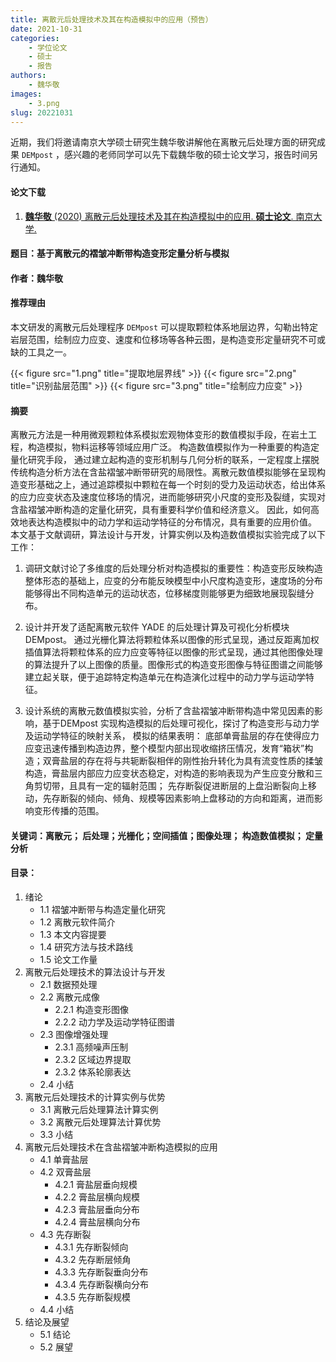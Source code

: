 ```yaml
---
title: 离散元后处理技术及其在构造模拟中的应用（预告）
date: 2021-10-31
categories:
    - 学位论文
    - 硕士
    - 报告
authors:
    - 魏华敬
images:
    - 3.png
slug: 20221031
---
```


近期，我们将邀请南京大学硕士研究生魏华敬讲解他在离散元后处理方面的研究成果 `DEMpost` ，感兴趣的老师同学可以先下载魏华敬的硕士论文学习，报告时间另行通知。
#### 论文下载

1. [**魏华敬** (2020) 离散元后处理技术及其在构造模拟中的应用. **硕士论文**. 南京大学.](https://kns.cnki.net/kcms/detail/detail.aspx?dbcode=CMFD&dbname=CMFDTEMP&filename=1021664929.nh&uniplatform=NZKPT&v=e5D04YZeOE6krJkFB%25mmd2BA6u8bMwzx%25mmd2FkyJjqC4HZrX6jLBHP44DVzv%25mmd2BkoQw0Xl8MjYl) 

#### 题目：基于离散元的褶皱冲断带构造变形定量分析与模拟
#### 作者：魏华敬
#### 推荐理由
本文研发的离散元后处理程序 `DEMpost` 可以提取颗粒体系地层边界，勾勒出特定岩层范围，绘制应力应变、速度和位移场等各种云图，是构造变形定量研究不可或缺的工具之一。

{{< figure src="1.png" title="提取地层界线" >}}
{{< figure src="2.png" title="识别盐层范围" >}}
{{< figure src="3.png" title="绘制应力应变" >}}

#### 摘要
离散元方法是一种用微观颗粒体系模拟宏观物体变形的数值模拟手段，在岩土工程，构造模拟，物料运移等领域应用广泛。 构造数值模拟作为一种重要的构造定量化研究手段， 通过建立起构造的变形机制与几何分析的联系，一定程度上摆脱传统构造分析方法在含盐褶皱冲断带研究的局限性。离散元数值模拟能够在呈现构造变形基础之上，通过追踪模拟中颗粒在每一个时刻的受力及运动状态，给出体系的应力应变状态及速度位移场的情况，进而能够研究小尺度的变形及裂缝，实现对含盐褶皱冲断构造的定量化研究，具有重要科学价值和经济意义。 因此，如何高效地表达构造模拟中的动力学和运动学特征的分布情况，具有重要的应用价值。 本文基于文献调研，算法设计与开发，计算实例以及构造数值模拟实验完成了以下工作：

1. 调研文献讨论了多维度的后处理分析对构造模拟的重要性：构造变形反映构造整体形态的基础上，应变的分布能反映模型中小尺度构造变形，速度场的分布能够得出不同构造单元的运动状态，位移梯度则能够更为细致地展现裂缝分布。

2. 设计并开发了适配离散元软件 YADE 的后处理计算及可视化分析模块 DEMpost。 通过光栅化算法将颗粒体系以图像的形式呈现，通过反距离加权插值算法将颗粒体系的应力应变等特征以图像的形式呈现，通过其他图像处理的算法提升了以上图像的质量。图像形式的构造变形图像与特征图谱之间能够建立起关联，便于追踪特定构造单元在构造演化过程中的动力学与运动学特征。

3. 设计系统的离散元数值模拟实验，分析了含盐褶皱冲断带构造中常见因素的影响，基于DEMpost 实现构造模拟的后处理可视化，探讨了构造变形与动力学及运动学特征的映射关系， 模拟的结果表明： 底部单膏盐层的存在使得应力应变迅速传播到构造边界，整个模型内部出现收缩挤压情况，发育“箱状”构造；双膏盐层的存在将与共轭断裂相伴的刚性抬升转化为具有流变性质的揉皱构造，膏盐层内部应力应变状态稳定，对构造的影响表现为产生应变分散和三角剪切带，且具有一定的辐射范围； 先存断裂促进断层的上盘沿断裂向上移动，先存断裂的倾向、倾角、规模等因素影响上盘移动的方向和距离，进而影响变形传播的范围。

#### 关键词：离散元； 后处理；光栅化；空间插值；图像处理； 构造数值模拟； 定量分析
#### 目录：

1. 绪论 
    + 1.1 褶皱冲断带与构造定量化研究 
    + 1.2 离散元软件简介
    + 1.3 本文内容提要
    + 1.4 研究方法与技术路线
    + 1.5 论文工作量
2. 离散元后处理技术的算法设计与开发
    + 2.1 数据预处理
    + 2.2 离散元成像
        - 2.2.1 构造变形图像
        - 2.2.2 动力学及运动学特征图谱
    + 2.3 图像增强处理
        - 2.3.1 高频噪声压制
        - 2.3.2 区域边界提取
        - 2.3.2 体系轮廓表达
    + 2.4 小结
3. 离散元后处理技术的计算实例与优势
    + 3.1 离散元后处理算法计算实例
    + 3.2 离散元后处理算法计算优势
    + 3.3 小结
4. 离散元后处理技术在含盐褶皱冲断构造模拟的应用 
    + 4.1 单膏盐层 
    + 4.2 双膏盐层 
        - 4.2.1 膏盐层垂向规模
        - 4.2.2 膏盐层横向规模
        - 4.2.3 膏盐层垂向分布
        - 4.2.4 膏盐层横向分布
    + 4.3 先存断裂
        - 4.3.1 先存断裂倾向
        - 4.3.2 先存断层倾角
        - 4.3.3 先存断裂垂向分布
        - 4.3.4 先存断裂横向分布
        - 4.3.5 先存断裂规模
    + 4.4 小结
5. 结论及展望
    + 5.1 结论 
    + 5.2 展望 

